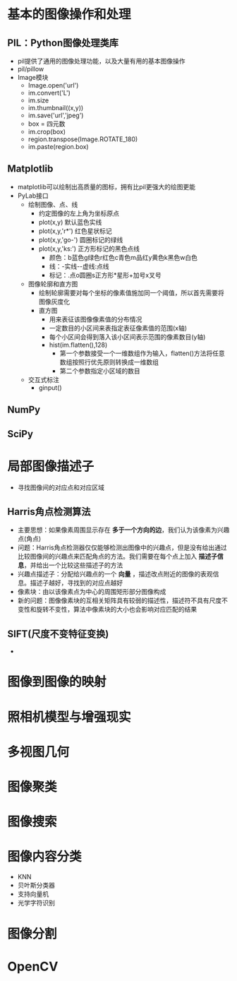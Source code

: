 # 基本的图像操作和处理
## PIL：Python图像处理类库
- pil提供了通用的图像处理功能，以及大量有用的基本图像操作
- pil/pillow
- Image模块
    + Image.open('url')
    + im.convert('L')
    + im.size
    + im.thumbnail((x,y))
    + im.save('url','jpeg')
    + box = 四元数
    + im.crop(box)
    + region.transpose(Image.ROTATE_180)
    + im.paste(region.box)

## Matplotlib
- matplotlib可以绘制出高质量的图标，拥有比pil更强大的绘图更能
- PyLab接口
    + 绘制图像、点、线
        * 约定图像的左上角为坐标原点
        * plot(x,y) 默认蓝色实线
        * plot(x,y,'r*') 红色星状标记
        * plot(x,y,'go-')   圆圈标记的绿线
        * plot(x,y,'ks:')   正方形标记的黑色点线
            - 颜色：b蓝色g绿色r红色c青色m品红y黄色k黑色w白色
            - 线：-实线--虚线:点线
            - 标记：.点o圆圈s正方形*星形+加号x叉号
    + 图像轮廓和直方图
        *  绘制轮廓需要对每个坐标的像素值施加同一个阈值，所以首先需要将图像灰度化
        *  直方图
            - 用来表征该图像像素值的分布情况
            - 一定数目的小区间来表指定表征像素值的范围(x轴)
            - 每个小区间会得到落入该小区间表示范围的像素数目(y轴)
            - hist(im.flatten(),128)
                +  第一个参数接受一个一维数组作为输入，flatten()方法将任意数组按照行优先原则转换成一维数组
                +  第二个参数指定小区域的数目
    + 交互式标注
        * ginput()

## NumPy


## SciPy
# 局部图像描述子
- 寻找图像间的对应点和对应区域

## Harris角点检测算法
- 主要思想：如果像素周围显示存在 **多于一个方向的边**，我们认为该像素为兴趣点(角点)
- 问题：Harris角点检测器仅仅能够检测出图像中的兴趣点，但是没有给出通过比较图像间的兴趣点来匹配角点的方法。我们需要在每个点上加入 **描述子信息**，并给出一个比较这些描述子的方法
- 兴趣点描述子：分配给兴趣点的一个 **向量** ，描述改点附近的图像的表观信息。描述子越好，寻找到的对应点越好
- 像素块：由以该像素点为中心的周围矩形部分图像构成
- 新的问题：图像像素块的互相关矩阵具有较弱的描述性，描述符不具有尺度不变性和旋转不变性，算法中像素块的大小也会影响对应匹配的结果

## SIFT(尺度不变特征变换)
- 

# 图像到图像的映射

# 照相机模型与增强现实

# 多视图几何

# 图像聚类

# 图像搜索

# 图像内容分类
- KNN
- 贝叶斯分类器
- 支持向量机
- 光学字符识别

# 图像分割

# OpenCV